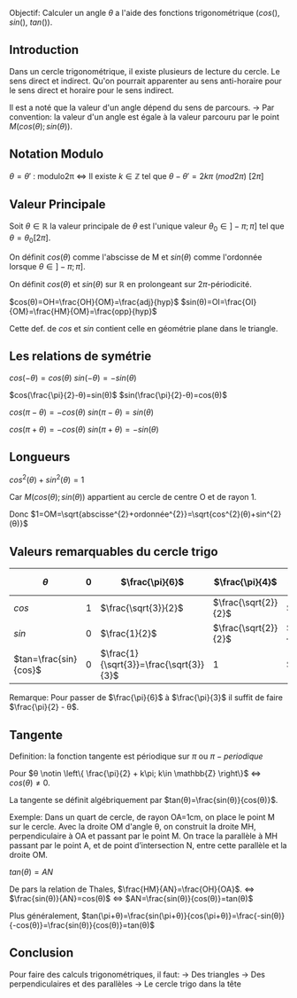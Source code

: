 
Objectif: Calculer un angle $θ$ a l'aide des fonctions trigonométrique ($cos()$, $sin()$, $tan()$).

## Introduction 
Dans un cercle trigonométrique, il existe plusieurs de lecture du cercle. Le sens direct et indirect. Qu'on pourrait apparenter au sens anti-horaire pour le sens direct et horaire pour le sens indirect.

Il est a noté que la valeur d'un angle dépend du sens de parcours.
-> Par convention: la valeur d'un angle est égale à la valeur parcouru par le point $M(cos(θ); sin(θ))$.


## Notation Modulo
$θ=θ'$ :
		modulo2π $\iff$ Il existe $k\in \mathbb{Z}$ tel que $θ-θ'=2kπ$
		$(mod2π)$
		$[2π]$


## Valeur Principale

Soit $θ \in \mathbb{R}$ la valeur principale de $θ$ est l'unique valeur $θ_{0} \in ]-π;π]$ tel que $θ = θ_{0}[2π]$.

On définit $cos(θ)$ comme l'abscisse de M et $sin(θ)$ comme l'ordonnée lorsque $θ \in ]-π;π]$.

On définit $cos(θ)$ et $sin(θ)$ sur $\mathbb{R}$ en prolongeant sur $2\pi$-périodicité.

$cos(θ)=OH=\frac{OH}{OM}=\frac{adj}{hyp}$ 
$sin(θ)=OI=\frac{OI}{OM}=\frac{HM}{OM}=\frac{opp}{hyp}$

Cette def. de $cos$ et $sin$ contient celle en géométrie plane dans le triangle.


## Les relations de symétrie
$cos(-θ)=cos(θ)$
$sin(-θ)=-sin(θ)$

$cos(\frac{\pi}{2}-θ)=sin(θ)$
$sin(\frac{\pi}{2}-θ)=cos(θ)$

$cos(\pi-θ) = -cos(θ)$
$sin(\pi-θ)=sin(θ)$

$cos(\pi+θ) = -cos(θ)$
$sin(\pi+θ)=-sin(θ)$


## Longueurs

$cos^{2}(θ)+sin^{2}(θ) = 1$

Car $M(cos(θ); sin(θ))$ appartient au cercle de centre O et de rayon 1.

Donc $1=OM=\sqrt{abscisse^{2}+ordonnée^{2}}=\sqrt{cos^{2}(θ)+sin^{2}(θ)}$


## Valeurs remarquables du cercle trigo

| $θ$    | $0$    | $\frac{\pi}{6}$      | $\frac{\pi}{4}$      | $\frac{\pi}{3}$      | $\frac{\pi}{2}$ |
| ---- | ---- | -------------------- | -------------------- | -------------------- | --------------- |
| $cos$  | $1$    | $\frac{\sqrt{3}}{2}$ | $\frac{\sqrt{2}}{2}$ | $\frac{1}{2}$        | $0$               |
| $sin$  | $0$    | $\frac{1}{2}$        | $\frac{\sqrt{2}}{2}$ | $\frac{\sqrt{3}}{2}$ | $1$               |
| $tan=\frac{sin}{cos}$  | $0$    | $\frac{1}{\sqrt{3}}=\frac{\sqrt{3}}{3}$        | $1$ | $\sqrt{3}$ |        $null$        |

Remarque: Pour passer de $\frac{\pi}{6}$ à $\frac{\pi}{3}$ il suffit de faire $\frac{\pi}{2} - θ$.


## Tangente

Definition: la fonction tangente est périodique sur $\pi$ ou $\pi-periodique$

Pour $θ \notin \left\{ \frac{\pi}{2} + k\pi; k\in \mathbb{Z} \right\}$ $\iff$ $cos(θ) \ne 0$.

La tangente se définit algébriquement par $tan(θ)=\frac{sin(θ)}{cos(θ)}$.


Exemple:
Dans un quart de cercle, de rayon OA=1cm, on place le point M sur le cercle. Avec la droite OM d'angle θ, on construit la droite MH, perpendiculaire à OA et passant par le point M. On trace la parallèle à MH passant par le point A, et de point d’intersection N, entre cette parallèle et la droite OM.

$tan(θ)=AN$

De pars la relation de Thales, $\frac{HM}{AN}=\frac{OH}{OA}$.
$\iff$ $\frac{sin(θ)}{AN}=cos(θ)$
$\iff$ $AN=\frac{sin(θ)}{cos(θ)}=tan(θ)$


Plus généralement, 
$tan(\pi+θ)=\frac{sin(\pi+θ)}{cos(\pi+θ)}=\frac{-sin(θ)}{-cos(θ)}=\frac{sin(θ)}{cos(θ)}=tan(θ)$


## Conclusion

Pour faire des calculs trigonométriques, il faut:
-> Des triangles
-> Des perpendiculaires et des parallèles
-> Le cercle trigo dans la tête





